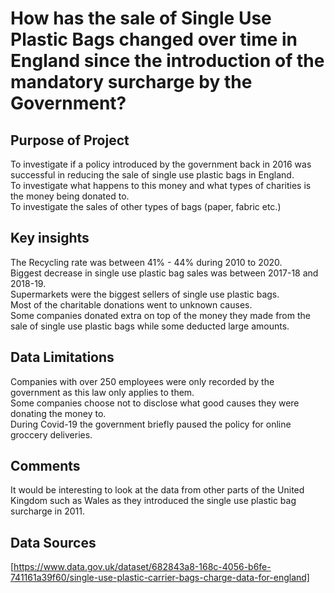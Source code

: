 # How has the sale of Single Use Plastic Bags changed over time in England since the introduction of the mandatory surcharge by the Government?

## Purpose of Project
To investigate if a policy introduced by the government back in 2016 was successful in reducing the sale of single use plastic bags in England.  
To investigate what happens to this money and what types of charities is the money being donated to.  
To investigate the sales of other types of bags (paper, fabric etc.)  

## Key insights 

The Recycling rate was between 41% - 44% during 2010 to 2020.  
Biggest decrease in single use plastic bag sales was between 2017-18 and 2018-19.  
Supermarkets were the biggest sellers of single use plastic bags.  
Most of the charitable donations went to unknown causes.  
Some companies donated extra on top of the money they made from the sale of single use plastic bags while some deducted large amounts.   

## Data Limitations 

Companies with over 250 employees were only recorded by the government as this law only applies to them.  
Some companies choose not to disclose what good causes they were donating the money to.  
During Covid-19 the government briefly paused the policy for online groccery deliveries.  


## Comments

It would be interesting to look at the data from other parts of the United Kingdom such as Wales as they introduced the single use plastic bag surcharge in 2011.   

## Data Sources

[https://www.data.gov.uk/dataset/682843a8-168c-4056-b6fe-741161a39f60/single-use-plastic-carrier-bags-charge-data-for-england]






